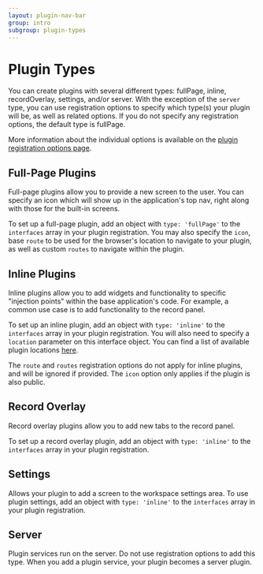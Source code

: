 ```yaml
---
layout: plugin-nav-bar
group: intro
subgroup: plugin-types
---
```

# Plugin Types
You can create plugins with several different types: fullPage, inline, recordOverlay, settings, and/or server.  With the exception of the `server` type, you can use registration options to specify which type(s) your plugin will be, as well as related options.  If you do not specify any registration options, the default type is fullPage.

More information about the individual options is available on the [plugin registration options page]({{site.baseurl}}/plugins/registration).

## Full-Page Plugins
Full-page plugins allow you to provide a new screen to the user.  You can specify an icon which will show up in the application's top nav, right along with those for the built-in screens.

To set up a full-page plugin, add an object with `type: 'fullPage'` to the `interfaces` array in your plugin registration.  You may also specify the `icon`, base `route` to be used for the browser's location to navigate to your plugin, as well as custom `routes` to navigate within the plugin.

## Inline Plugins
Inline plugins allow you to add widgets and functionality to specific "injection points" within the base application's code.  For example, a common use case is to add functionality to the record panel.

To set up an inline plugin, add an object with `type: 'inline'` to the `interfaces` array in your plugin registration.  You will also need to specify a `location` parameter on this interface object.  You can find a list of available plugin locations [here]({{site.baseurl}}/plugins/registration/#plugin-locations).

The `route` and `routes` registration options do not apply for inline plugins, and will be ignored if provided. The `icon` option only applies if the plugin is also public.

## Record Overlay
Record overlay plugins allow you to add new tabs to the record panel.

To set up a record overlay plugin, add an object with `type: 'inline'` to the `interfaces` array in your plugin registration.

## Settings

Allows your plugin to add a screen to the workspace settings area. To use plugin settings, add an object with `type: 'inline'` to the `interfaces` array in your plugin registration. 

## Server

Plugin services run on the server. Do not use registration options to add this type. When you add a plugin service, your plugin becomes a server plugin.